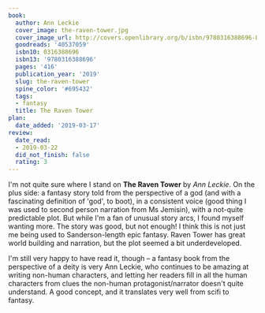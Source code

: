 ```yaml
---
book:
  author: Ann Leckie
  cover_image: the-raven-tower.jpg
  cover_image_url: http://covers.openlibrary.org/b/isbn/9780316388696-L.jpg
  goodreads: '40537059'
  isbn10: 0316388696
  isbn13: '9780316388696'
  pages: '416'
  publication_year: '2019'
  slug: the-raven-tower
  spine_color: '#695432'
  tags:
  - fantasy
  title: The Raven Tower
plan:
  date_added: '2019-03-17'
review:
  date_read:
  - 2019-03-22
  did_not_finish: false
  rating: 3
---
```


I'm not quite sure where I stand on **The Raven Tower** by *Ann Leckie*. On the plus side: a fantasy story told from the perspective of a god (and with a fascinating definition of 'god', to boot), in a consistent voice (good thing I was used to second person narration from Ms Jemisin), with a not-quite predictable plot. But while I'm a fan of unusual story arcs, I found myself wanting more. The story was good, but not enough! I think this is not just me being used to Sanderson-length epic fantasy. Raven Tower has great world building and narration, but the plot seemed a bit underdeveloped.

I'm still very happy to have read it, though – a fantasy book from the perspective of a deity is very Ann Leckie, who continues to be amazing at writing non-human characters, and letting her readers fill in all the human characters from clues the non-human protagonist/narrator doesn't quite understand. A good concept, and it translates very well from scifi to fantasy.
